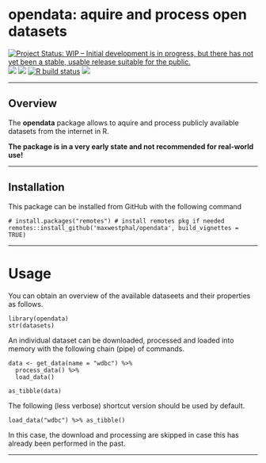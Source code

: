 # opendata: aquire and process open datasets

[![Project Status: WIP – Initial development is in progress, but there
has not yet been a stable, usable release suitable for the
public.](https://www.repostatus.org/badges/latest/wip.svg)](https://www.repostatus.org/#wip)
[![](https://img.shields.io/badge/devel%20version-0.1.0.0000-blue.svg)](https://github.com/maxwestphal/opendata)
[![](https://www.r-pkg.org/badges/version/opendata?color=orange)](https://cran.r-project.org/package=opendata)
[![R build
status](https://github.com/maxwestphal/opendata/workflows/R-CMD-check/badge.svg)](https://github.com/maxwestphal/opendata/actions)
[![](https://app.codecov.io/gh/maxwestphal/opendata/branch/main/graph/badge.svg)](https://app.codecov.io/gh/maxwestphal/opendata)

------------------------------------------------------------------------

## Overview

The **opendata** package allows to aquire and process publicly available
datasets from the internet in R.

**The package is in a very early state and not recommended for
real-world use!**

------------------------------------------------------------------------

## Installation

This package can be installed from GitHub with the following command

    # install.packages("remotes") # install remotes pkg if needed
    remotes::install_github('maxwestphal/opendata', build_vignettes = TRUE)

------------------------------------------------------------------------

# Usage

You can obtain an overview of the available dataseets and their
properties as follows.

    library(opendata)
    str(datasets)

An individual dataset can be downloaded, processed and loaded into
memory with the following chain (pipe) of commands.

    data <- get_data(name = "wdbc") %>% 
      process_data() %>% 
      load_data()

    as_tibble(data)

The following (less verbose) shortcut version should be used by default.

    load_data("wdbc") %>% as_tibble()

In this case, the download and processing are skipped in case this has
already been performed in the past.

------------------------------------------------------------------------
